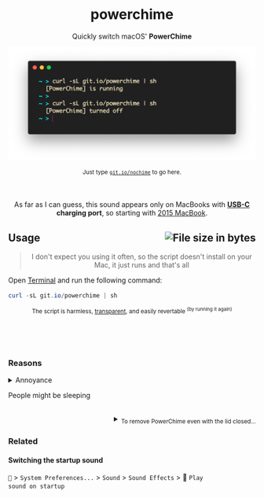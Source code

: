 <h1 align="center">
	powerchime
</h1>
<p align="center">
  Quickly switch macOS' <b>PowerChime</b>
</p>

![Preview](preview.png)

<p align="center">
	<sup>Just type <a href="//git.io/nochime"><code>git.io/nochime</code></a> to go here.</sup>
</p>

<br>

<p align="center">
	As far as I can guess, this sound appears only on MacBooks with <b><a href="//wikipedia.org/wiki/USB-C">USB-C</a> charging port</b>, so starting with <a href="//wikipedia.org/wiki/MacBook_(2015–2019)">2015 MacBook</a>.
<p>

<h2>
	Usage
	<img align="right" alt="File size in bytes" src="https://img.shields.io/github/size/artginzburg/powerchime/powerchime.sh">
</h2>

<blockquote align="center">
	<p align="center">
		I don't expect you using it often, so the script doesn't install on your Mac, it just runs and that's all
	</p>
</blockquote>

Open [Terminal](//wikipedia.org/wiki/Terminal_(macOS) "(Terminal.app) is the terminal emulator included in the macOS operating system by Apple. Terminal originated in NeXTSTEP and OPENSTEP, the predecessor operating systems of macOS.") and run the following command: 

```powershell
curl -sL git.io/powerchime | sh
```

<sub align="center">
	
The script is harmless, [transparent](/src/powerchime.sh "free, open-source, and secure"), and easily revertable <sup>(by running it again)</sup>
	
</sub>

<br><br><br>

### Reasons
<details>
  <summary>Annoyance</summary>
  <br>

  The sound of a charging cable being connected might be unnecessary and even annoying, because you already see the battery status right in your [Menu Bar](//support.apple.com/en-gb/guide/mac-help/aside/glos33eb8abd/11.0/mac/11.0 "The menu bar runs along the top of the screen on your Mac. The left side of the menu bar contains the Apple menu  and app menus. The right side of the menu bar can contain status menus, such as Wi-Fi, Spotlight  and Siri  — you can customise which items are shown using Dock & Menu Bar preferences. Control Centre  and Notification Centre (click the date and time) are always available in the menu bar.").
  
  <br><br>
  > The weird thing is that macOS lets you easily switch, for example, [the startup sound](#switching-the-startup-sound), but not PowerChime.
</details>

People might be sleeping

<br>

<details align="right">
  <summary><sub>To remove PowerChime even with the lid closed...</sub></summary>
<blockquote>
  <br>
  <p>Starting from Big Sur, the loudness of PowerChime depends on your system's volume. If it's muted — the charging sound won't play. Even with the lid closed.</p>
  <p>For Catalina and prior, the charging sound volume has a fixed value — consider reading <a href="https://www.makeuseof.com/tag/make-mac-play-sound-plug-charger/#how-to-change-the-macbook-charging-sound">this article</a> on how to change the charging sound.</p>
</blockquote>
</details>

### Related

#### Switching the startup sound

<code></code> > <code>System Preferences...</code> > <code>Sound</code> > <code>Sound Effects</code> > :black_square_button: <code>Play sound on startup</code>
